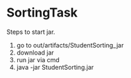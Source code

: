 # SortingTask

Steps to start jar.
1. go to out/artifacts/StudentSorting_jar
2. download jar
3. run jar via cmd
4. java -jar StudentSorting.jar
